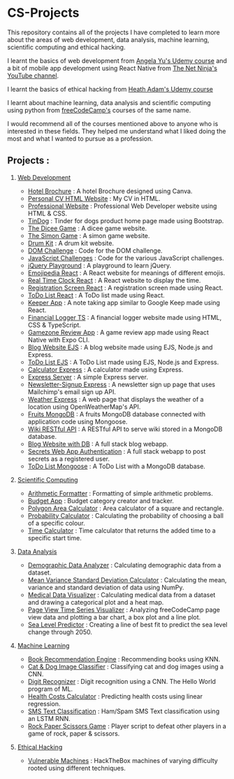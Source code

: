 # CS-Projects

This repository contains all of the projects I have completed to learn more about the areas of web development, data analysis, machine learning, scientific computing and ethical hacking.

I learnt the basics of web development from [Angela Yu's Udemy course](https://www.udemy.com/course/the-complete-web-development-bootcamp/) and a bit of mobile app development using React Native from [The Net Ninja's YouTube channel](https://www.youtube.com/channel/UCW5YeuERMmlnqo4oq8vwUpg).

I learnt the basics of ethical hacking from [Heath Adam's Udemy course](https://www.udemy.com/course/practical-ethical-hacking/) 

I learnt about machine learning, data analysis and scientific computing using python from [freeCodeCamp's](https://www.freecodecamp.org/learn/) courses of the same name.

I would recommend all of the courses mentioned above to anyone who is interested in these fields.
They helped me understand what I liked doing the most and what I wanted to pursue as a profession.

## Projects : 

1. [Web Development](https://github.com/kunalramharyani/CS-Projects/tree/main/Projects/Web%20Development%20Projects)
    - [Hotel Brochure](https://github.com/kunalramharyani/CS-Projects/blob/main/Projects/Web%20Development%20Projects/Frontend%20Web%20Development%20Projects/Responsive%20Web%20Design%20Projects/Hotel%20Website%20Design/The%20KH%20Hotel.pdf) : A hotel Brochure designed using Canva.
    - [Personal CV HTML Website](https://github.com/kunalramharyani/CS-Projects/blob/main/Projects/Web%20Development%20Projects/Frontend%20Web%20Development%20Projects/Responsive%20Web%20Design%20Projects/Personal%20CV%20HTML%20Website/index.html) : My CV in HTML.
    - [Professional Website](https://github.com/kunalramharyani/CS-Projects/tree/main/Projects/Web%20Development%20Projects/Frontend%20Web%20Development%20Projects/Responsive%20Web%20Design%20Projects/Professional%20HTML%2B%20CSS%20Website) : Professional Web Developer website using HTML & CSS.
    - [TinDog](https://github.com/kunalramharyani/CS-Projects/tree/main/Projects/Web%20Development%20Projects/Frontend%20Web%20Development%20Projects/Responsive%20Web%20Design%20Projects/TinDog%20Bootstrap%20Website) : Tinder for dogs product home page made using Bootstrap.
    - [The Dicee Game](https://github.com/kunalramharyani/CS-Projects/tree/main/Projects/Web%20Development%20Projects/Frontend%20Web%20Development%20Projects/JavaScript%20Projects/The%20Dicee%20Game) : A dicee game website.
    - [The Simon Game](https://github.com/kunalramharyani/CS-Projects/tree/main/Projects/Web%20Development%20Projects/Frontend%20Web%20Development%20Projects/JavaScript%20Projects/The%20Simon%20Game) : A simon game website.
    - [Drum Kit](https://github.com/kunalramharyani/CS-Projects/tree/main/Projects/Web%20Development%20Projects/Frontend%20Web%20Development%20Projects/JavaScript%20Projects/Drum%20Kit) : A drum kit website.
    - [DOM Challenge](https://github.com/kunalramharyani/CS-Projects/tree/main/Projects/Web%20Development%20Projects/Frontend%20Web%20Development%20Projects/JavaScript%20Projects/DOM%20Challenge) : Code for the DOM challenge.
    - [JavaScript Challenges](https://github.com/kunalramharyani/CS-Projects/tree/main/Projects/Web%20Development%20Projects/Frontend%20Web%20Development%20Projects/JavaScript%20Projects/JavaScript%20Challenges) : Code for the various JavaScript challenges.
    - [jQuery Playground](https://github.com/kunalramharyani/CS-Projects/tree/main/Projects/Web%20Development%20Projects/Frontend%20Web%20Development%20Projects/JavaScript%20Projects/jQuery%20Playground) : A playground to learn jQuery.
    - [Emojipedia React](https://github.com/kunalramharyani/CS-Projects/tree/main/Projects/Web%20Development%20Projects/Frontend%20Web%20Development%20Projects/React%20Projects/Emojipedia%20React) : A React website for meanings of different emojis.
    - [Real Time Clock React](https://github.com/kunalramharyani/CS-Projects/tree/main/Projects/Web%20Development%20Projects/Frontend%20Web%20Development%20Projects/React%20Projects/Real%20Time%20Clock%20React) : A React website to display the time.
    - [Registration Screen React](https://github.com/kunalramharyani/CS-Projects/tree/main/Projects/Web%20Development%20Projects/Frontend%20Web%20Development%20Projects/React%20Projects/Registration%20Screen%20React) : A registration screen made using React.
    - [ToDo List React](https://github.com/kunalramharyani/CS-Projects/tree/main/Projects/Web%20Development%20Projects/Frontend%20Web%20Development%20Projects/React%20Projects/ToDo%20List%20React) : A ToDo list made using React.
    - [Keeper App](https://github.com/kunalramharyani/CS-Projects/tree/main/Projects/Web%20Development%20Projects/Frontend%20Web%20Development%20Projects/React%20Projects/Keeper%20React%20App/keeper-react-app) : A note taking app similar to Google Keep made using React.
    - [Financial Logger TS](https://github.com/kunalramharyani/CS-Projects/tree/main/Projects/Web%20Development%20Projects/Frontend%20Web%20Development%20Projects/TypeScript%20Projects/Financial%20Logger%20TS) : A financial logger website made using HTML, CSS & TypeScript.
    - [Gamezone Review App](https://github.com/kunalramharyani/CS-Projects/tree/main/Projects/Web%20Development%20Projects/Frontend%20Web%20Development%20Projects/React%20Projects/React%20Native%20Projects/Gamezone%20Review%20App/gamezone-review-app) : A game review app made using React Native with Expo CLI.
    - [Blog Website EJS](https://github.com/kunalramharyani/CS-Projects/tree/main/Projects/Web%20Development%20Projects/Backend%20Web%20Development%20Projects/EJS%20Projects/Blog%20Website%20EJS) : A blog website made using EJS, Node.js and Express.
    - [ToDo List EJS](https://github.com/kunalramharyani/CS-Projects/tree/main/Projects/Web%20Development%20Projects/Backend%20Web%20Development%20Projects/EJS%20Projects/ToDoList%20EJS) : A ToDo List made using EJS, Node.js and Express.
    - [Calculator Express](https://github.com/kunalramharyani/CS-Projects/tree/main/Projects/Web%20Development%20Projects/Backend%20Web%20Development%20Projects/Express%20Projects/Calculator%20Express) : A calculator made using Express.
    - [Express Server](https://github.com/kunalramharyani/CS-Projects/tree/main/Projects/Web%20Development%20Projects/Backend%20Web%20Development%20Projects/Express%20Projects/Express%20Server) : A simple Express server.
    - [Newsletter-Signup Express](https://github.com/kunalramharyani/CS-Projects/tree/main/Projects/Web%20Development%20Projects/Backend%20Web%20Development%20Projects/Express%20Projects/Newsletter-Signup%20Express) : A newsletter sign up page that uses Mailchimp's email sign up API. 
    - [Weather Express](https://github.com/kunalramharyani/CS-Projects/tree/main/Projects/Web%20Development%20Projects/Backend%20Web%20Development%20Projects/Express%20Projects/Weather%20Express) : A web page that displays the weather of a location using OpenWeatherMap's API.
    - [Fruits MongoDB](https://github.com/kunalramharyani/CS-Projects/tree/main/Projects/Web%20Development%20Projects/Backend%20Web%20Development%20Projects/FruitsDB%20MongoDB) : A fruits MongoDB database connected with application code using Mongoose. 
    - [Wiki RESTful API](https://github.com/kunalramharyani/CS-Projects/tree/main/Projects/Web%20Development%20Projects/Backend%20Web%20Development%20Projects/Wiki%20RESTful%20API) : A RESTful API to serve wiki stored in a MongoDB database.
    - [Blog Website with DB](https://github.com/kunalramharyani/CS-Projects/tree/main/Projects/Web%20Development%20Projects/Full%20Stack%20Web%20Development%20Projects/Blog%20Website%20with%20DB) : A full stack blog webapp.
    - [Secrets Web App Authentication](https://github.com/kunalramharyani/CS-Projects/tree/main/Projects/Web%20Development%20Projects/Full%20Stack%20Web%20Development%20Projects/Secrets%20Web%20App%20Authentication) : A full stack webapp to post secrets as a registered user.
    - [ToDo List Mongoose](https://github.com/kunalramharyani/CS-Projects/tree/main/Projects/Web%20Development%20Projects/Full%20Stack%20Web%20Development%20Projects/ToDoList%20Mongoose) : A ToDo List with a MongoDB database.

2. [Scientific Computing](https://github.com/kunalramharyani/CS-Projects/tree/main/Projects/Scientific%20Computing%20Projects)
    - [Arithmetic Formatter](https://github.com/kunalramharyani/CS-Projects/blob/main/Projects/Scientific%20Computing%20Projects/Arithmetic%20Formatter/arithmetic_arranger.py) : Formatting of simple arithmetic problems.
    - [Budget App](https://github.com/kunalramharyani/CS-Projects/blob/main/Projects/Scientific%20Computing%20Projects/Budget%20App/budget.py) : Budget category creator and tracker.
    - [Polygon Area Calculator](https://github.com/kunalramharyani/CS-Projects/blob/main/Projects/Scientific%20Computing%20Projects/Polygon%20Area%20Calculator/shape_calculator.py) : Area calculator of a square and rectangle.
    - [Probability Calculator](https://github.com/kunalramharyani/CS-Projects/blob/main/Projects/Scientific%20Computing%20Projects/Probability%20Calculator/prob_calculator.py) : Calculating the probability of choosing a ball of a specific colour.
    - [Time Calculator](https://github.com/kunalramharyani/CS-Projects/blob/main/Projects/Scientific%20Computing%20Projects/Time%20Calculator/time_calculator.py) : Time calculator that returns the added time to a specific start time. 
3. [Data Analysis](https://github.com/kunalramharyani/CS-Projects/tree/main/Projects/Data%20Analysis%20Projects)
    - [Demographic Data Analyzer](https://github.com/kunalramharyani/CS-Projects/blob/main/Projects/Data%20Analysis%20Projects/Demographic%20Data%20Analyzer/demographic_data_analyzer.py) : Calculating demographic data from a dataset.
    - [Mean Variance Standard Deviation Calculator](https://github.com/kunalramharyani/CS-Projects/blob/main/Projects/Data%20Analysis%20Projects/Mean-Variance-Standard%20Deviation%20Calculator/mean_var_std.py) : Calculating the mean, variance and standard deviation of data using NumPy.
    - [Medical Data Visualizer](https://github.com/kunalramharyani/CS-Projects/blob/main/Projects/Data%20Analysis%20Projects/Medical%20Data%20Visualizer/medical_data_visualizer.py) : Calculating medical data from a dataset and drawing a categorical plot and a heat map.
    - [Page View Time Series Visualizer](https://github.com/kunalramharyani/CS-Projects/blob/main/Projects/Data%20Analysis%20Projects/Page%20View%20Time%20Series%20Visualizer/time_series_visualizer.py) : Analyzing freeCodeCamp page view data and plotting a bar chart, a box plot and a line plot.  
    - [Sea Level Predictor](https://github.com/kunalramharyani/CS-Projects/blob/main/Projects/Data%20Analysis%20Projects/Sea%20Level%20Predictor/sea_level_predictor.py) : Creating a line of best fit to predict the sea level change through 2050.
4. [Machine Learning](https://github.com/kunalramharyani/CS-Projects/tree/main/Projects/Machine%20Learning%20Projects)
    - [Book Recommendation Engine](https://github.com/kunalramharyani/CS-Projects/blob/main/Projects/Machine%20Learning%20Projects/Book%20Recommendation%20Engine%20using%20KNN/Book_Recommendation_Engine.ipynb) : Recommending books using KNN.
    - [Cat & Dog Image Classifier](https://github.com/kunalramharyani/CS-Projects/blob/main/Projects/Machine%20Learning%20Projects/Cat%20and%20Dog%20Image%20Classifier/Cat_Dog_Classifier.ipynb) : Classifying cat and dog images using a CNN.
    - [Digit Recognizer](https://github.com/kunalramharyani/CS-Projects/blob/main/Projects/Machine%20Learning%20Projects/Digit%20Recognizer/Digit_Recognizer.ipynb) : Digit recognition using a CNN. The Hello World program of ML.
    - [Health Costs Calculator](https://github.com/kunalramharyani/CS-Projects/blob/main/Projects/Machine%20Learning%20Projects/Linear%20Regression%20Health%20Costs%20Calculator/Predict_Health_Costs_with_Regression.ipynb) : Predicting health costs using linear regression. 
    - [SMS Text Classification](https://github.com/kunalramharyani/CS-Projects/blob/main/Projects/Machine%20Learning%20Projects/Neural%20Network%20SMS%20Text%20Classifier/SMS_Text_Classification.ipynb) : Ham/Spam SMS Text classification using an LSTM RNN.
    - [Rock Paper Scissors Game](https://github.com/kunalramharyani/CS-Projects/blob/main/Projects/Machine%20Learning%20Projects/Rock%20Paper%20Scissors/RPS.py) : Player script to defeat other players in a game of rock, paper & scissors.

5. [Ethical Hacking](https://github.com/kunalramharyani/CS-Projects/tree/main/Projects/Ethical%20Hacking%20Projects)
    - [Vulnerable Machines](https://github.com/kunalramharyani/CS-Projects/tree/main/Projects/Ethical%20Hacking%20Projects/Vulnerable%20Machines) : HackTheBox machines of varying difficulty rooted using different techniques.
